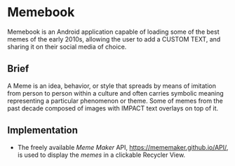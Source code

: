 # Memebook
Memebook is an Android application capable of loading some of the best memes of the early 2010s, allowing the user to add a CUSTOM TEXT, and sharing it on their social media of choice.


## Brief
A Meme is an idea, behavior, or style that spreads by means of imitation from person to person within a culture and often carries symbolic meaning representing a particular
phenomenon or theme.
Some of memes from the past decade composed of images with IMPACT text overlays on top of it.

## Implementation
 - The freely available _Meme Maker_ API, https://mememaker.github.io/API/, is used to display the _memes_ in a clickable Recycler View.
